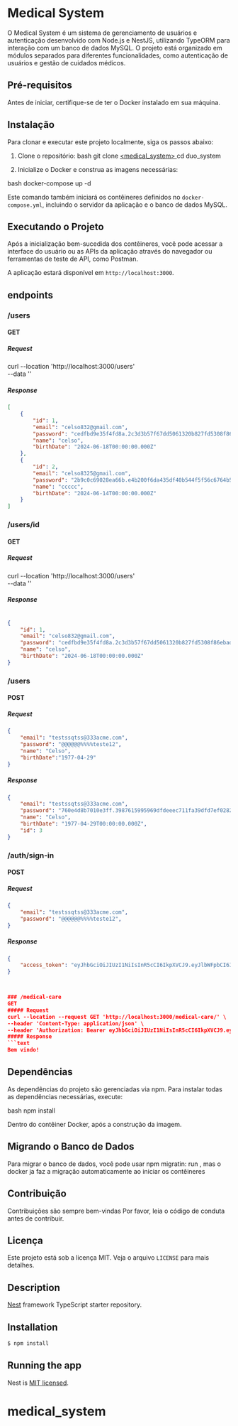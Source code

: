 # Medical System

O Medical System é um sistema de gerenciamento de usuários e autenticação desenvolvido com Node.js e NestJS, utilizando TypeORM para interação com um banco de dados MySQL. O projeto está organizado em módulos separados para diferentes funcionalidades, como autenticação de usuários e gestão de cuidados médicos.

## Pré-requisitos

Antes de iniciar, certifique-se de ter o Docker instalado em sua máquina.

## Instalação

Para clonar e executar este projeto localmente, siga os passos abaixo:

1. Clone o repositório:
bash git clone [<medical_system> ](https://github.com/celcito/medical_system.git)cd duo_system


3. Inicialize o Docker e construa as imagens necessárias:

bash docker-compose up -d


Este comando também iniciará os contêineres definidos no `docker-compose.yml`, incluindo o servidor da aplicação e o banco de dados MySQL.

## Executando o Projeto

Após a inicialização bem-sucedida dos contêineres, você pode acessar a interface do usuário ou as APIs da aplicação através do navegador ou ferramentas de teste de API, como Postman.

A aplicação estará disponível em `http://localhost:3000`.


## endpoints

### /users
#### GET
##### Request
curl --location 'http://localhost:3000/users' \
--data ''
##### Response
```json
[
    {
        "id": 1,
        "email": "celso832@gmail.com",
        "password": "cedfbd9e35f4fd8a.2c3d3b57f67dd5061320b827fd5308f86ebad55cebb3e642f7a1fa1b09b440a1",
        "name": "celso",
        "birthDate": "2024-06-18T00:00:00.000Z"
    },
    {
        "id": 2,
        "email": "celso8325@gmail.com",
        "password": "2b9c0c69028ea66b.e4b200f6da435df40b544f5f56c6764b53b19e485656a6ff87d175c4817430d7",
        "name": "ccccc",
        "birthDate": "2024-06-14T00:00:00.000Z"
    }
]
```

### /users/id
#### GET
##### Request
curl --location 'http://localhost:3000/users' \
--data ''
##### Response
```json

{
    "id": 1,
    "email": "celso832@gmail.com",
    "password": "cedfbd9e35f4fd8a.2c3d3b57f67dd5061320b827fd5308f86ebad55cebb3e642f7a1fa1b09b440a1",
    "name": "celso",
    "birthDate": "2024-06-18T00:00:00.000Z"
}

```



### /users
#### POST
##### Request
```json
{
    "email": "testssqtss@333acme.com",
    "password": "@@@@@@%%%%teste12",
    "name": "Celso",
    "birthDate":"1977-04-29"
}
```
##### Response
```json
{
    "email": "testssqtss@333acme.com",
    "password": "760e4d8b7010e3ff.3987615995969dfdeeec711fa39dfd7ef02827c83a8c283c28454685d3d864d2",
    "name": "Celso",
    "birthDate": "1977-04-29T00:00:00.000Z",
    "id": 3
}

```

### /auth/sign-in
#### POST
##### Request
```json
{
    "email": "testssqtss@333acme.com",
    "password": "@@@@@@%%%%teste12",
}
```
##### Response
```json
{
    "access_token": "eyJhbGciOiJIUzI1NiIsInR5cCI6IkpXVCJ9.eyJlbWFpbCI6ImNlbHNvODMyQGdtYWlsLmNvbSIsInN1YiI6MSwiaWF0IjoxNzE3Njg5ODE5LCJleHAiOjE3MTc2OTM0MTl9.XY3I9Xulne-Fl7Aap1IEp2R4SgiL2sTw72oW3Rzpisg"
}



### /medical-care
GET
##### Request
curl --location --request GET 'http://localhost:3000/medical-care/' \
--header 'Content-Type: application/json' \
--header 'Authorization: Bearer eyJhbGciOiJIUzI1NiIsInR5cCI6IkpXVCJ9.eyJlbWFpbCI6ImNlbHNvODMyQGdtYWlsLmNvbSIsInN1YiI6MSwiaWF0IjoxNzE3NjgzMzkxLCJleHAiOjE3MTc2ODY5OTF9.W2AYfJA7OTYEUGpTyeMWmvORUv4ZQiuYI2HOaEAKOLA'
##### Response
```text
Bem vindo!

```

## Dependências

As dependências do projeto são gerenciadas via npm. Para instalar todas as dependências necessárias, execute:

bash npm install


Dentro do contêiner Docker, após a construção da imagem.

## Migrando o Banco de Dados

Para migrar o banco de dados, você pode usar npm migratin: run , mas o docker ja faz a migração automaticamente ao iniciar os contêineres
## Contribuição

Contribuições são sempre bem-vindas Por favor, leia o código de conduta antes de contribuir.

## Licença

Este projeto está sob a licença MIT. Veja o arquivo `LICENSE` para mais detalhes.

## Description

[Nest](https://github.com/nestjs/nest) framework TypeScript starter repository.

## Installation

```bash
$ npm install
```

## Running the app


Nest is [MIT licensed](LICENSE).
# medical_system
